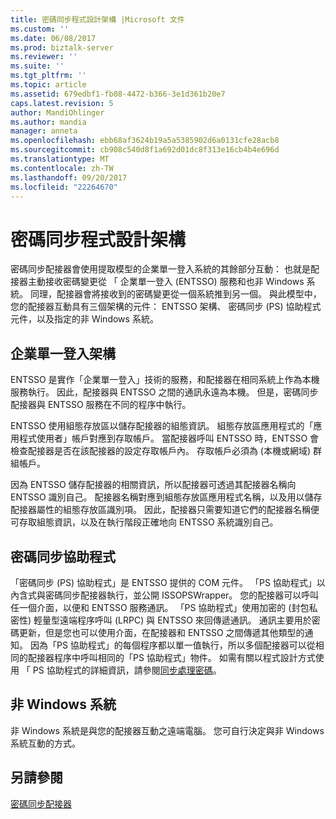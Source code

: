 ```yaml
---
title: 密碼同步程式設計架構 |Microsoft 文件
ms.custom: ''
ms.date: 06/08/2017
ms.prod: biztalk-server
ms.reviewer: ''
ms.suite: ''
ms.tgt_pltfrm: ''
ms.topic: article
ms.assetid: 679edbf1-fb08-4472-b366-3e1d361b20e7
caps.latest.revision: 5
author: MandiOhlinger
ms.author: mandia
manager: anneta
ms.openlocfilehash: ebb68af3624b19a5a5385902d6a0131cfe28acb8
ms.sourcegitcommit: cb908c540d8f1a692d01dc8f313e16cb4b4e696d
ms.translationtype: MT
ms.contentlocale: zh-TW
ms.lasthandoff: 09/20/2017
ms.locfileid: "22264670"
---
```

# <a name="password-sync-programming-architecture"></a>密碼同步程式設計架構
密碼同步配接器會使用提取模型的企業單一登入系統的其餘部分互動： 也就是配接器主動接收密碼變更從 「 企業單一登入 (ENTSSO) 服務和也非 Windows 系統。 同理，配接器會將接收到的密碼變更從一個系統推到另一個。 與此模型中，您的配接器互動具有三個架構的元件： ENTSSO 架構、 密碼同步 (PS) 協助程式元件，以及指定的非 Windows 系統。  
  
## <a name="enterprise-single-sign-on-architecture"></a>企業單一登入架構  
 ENTSSO 是實作「企業單一登入」技術的服務，和配接器在相同系統上作為本機服務執行。 因此，配接器與 ENTSSO 之間的通訊永遠為本機。 但是，密碼同步配接器與 ENTSSO 服務在不同的程序中執行。  
  
 ENTSSO 使用組態存放區以儲存配接器的組態資訊。 組態存放區應用程式的「應用程式使用者」帳戶對應到存取帳戶。 當配接器呼叫 ENTSSO 時，ENTSSO 會檢查配接器是否在該配接器的設定存取帳戶內。 存取帳戶必須為 (本機或網域) 群組帳戶。  
  
 因為 ENTSSO 儲存配接器的相關資訊，所以配接器可透過其配接器名稱向 ENTSSO 識別自己。 配接器名稱對應到組態存放區應用程式名稱，以及用以儲存配接器屬性的組態存放區識別項。 因此，配接器只需要知道它們的配接器名稱便可存取組態資訊，以及在執行階段正確地向 ENTSSO 系統識別自己。  
  
## <a name="password-sync-helper"></a>密碼同步協助程式  
 「密碼同步 (PS) 協助程式」是 ENTSSO 提供的 COM 元件。 「PS 協助程式」以內含式與密碼同步配接器執行，並公開 ISSOPSWrapper。 您的配接器可以呼叫任一個介面，以便和 ENTSSO 服務通訊。 「PS 協助程式」使用加密的 (封包私密性) 輕量型遠端程序呼叫 (LRPC) 與 ENTSSO 來回傳遞通訊。 通訊主要用於密碼更新，但是您也可以使用介面，在配接器和 ENTSSO 之間傳遞其他類型的通知。 因為「PS 協助程式」的每個程序都以單一值執行，所以多個配接器可以從相同的配接器程序中呼叫相同的「PS 協助程式」物件。 如需有關以程式設計方式使用 「 PS 協助程式的詳細資訊，請參閱[同步處理密碼](../core/synchronizing-passwords.md)。  
  
## <a name="non-windows-system"></a>非 Windows 系統  
 非 Windows 系統是與您的配接器互動之遠端電腦。 您可自行決定與非 Windows 系統互動的方式。  
  
## <a name="see-also"></a>另請參閱  
 [密碼同步配接器](../core/password-sync-adapters.md)